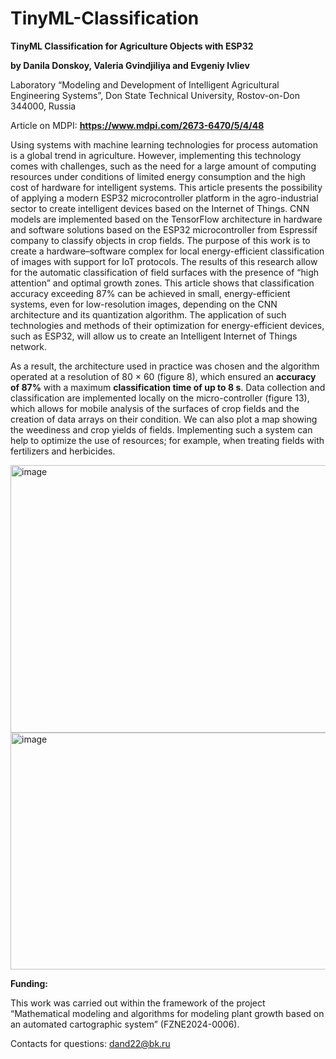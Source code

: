 # TinyML-Classification
**TinyML Classification for Agriculture Objects with ESP32**

  **by Danila Donskoy, Valeria Gvindjiliya and Evgeniy Ivliev**
  
  Laboratory “Modeling and Development of Intelligent Agricultural Engineering Systems”, Don State Technical University, Rostov-on-Don 344000, Russia
  
  Article on MDPI: **https://www.mdpi.com/2673-6470/5/4/48**

  Using systems with machine learning technologies for process automation is a global trend in agriculture. However, implementing this technology comes with challenges, such as the need for a large amount of computing resources under conditions of limited energy consumption and the high cost of hardware for intelligent systems. This article presents the possibility of applying a modern ESP32 microcontroller platform in the agro-industrial sector to create intelligent devices based on the Internet of Things. CNN models are implemented based on the TensorFlow architecture in hardware and software solutions based on the ESP32 microcontroller from Espressif company to classify objects in crop fields. The purpose of this work is to create a hardware–software complex for local energy-efficient classification of images with support for IoT protocols. The results of this research allow for the automatic classification of field surfaces with the presence of “high attention” and optimal growth zones. This article shows that classification accuracy exceeding 87% can be achieved in small, energy-efficient systems, even for low-resolution images, depending on the CNN architecture and its quantization algorithm. The application of such technologies and methods of their optimization for energy-efficient devices, such as ESP32, will allow us to create an Intelligent Internet of Things network.

  As a result, the architecture used in practice was chosen and the algorithm operated at a resolution of 80 × 60 (figure 8), which ensured an **accuracy of 87%** with a maximum **classification time of up to 8 s**. Data collection and classification are implemented locally on the micro-controller (figure 13), which allows for mobile analysis of the surfaces of crop fields and the creation of data arrays on their condition. We can also plot a map showing the weediness and crop yields of fields. Implementing such a system can help to optimize the use of resources; for example, when treating fields with fertilizers and herbicides.


<img width="706" height="428" alt="image" src="https://github.com/user-attachments/assets/c27c0ba0-b0fd-4625-9273-87d4f16f9248" />

<img width="692" height="379" alt="image" src="https://github.com/user-attachments/assets/d63a89b3-2e24-4635-8d22-795c5f1c4300" />


 **Funding:**
 
 This work was carried out within the framework of the project “Mathematical modeling and algorithms for modeling plant growth based on an automated cartographic system” (FZNE2024-0006).

Contacts for questions: dand22@bk.ru
